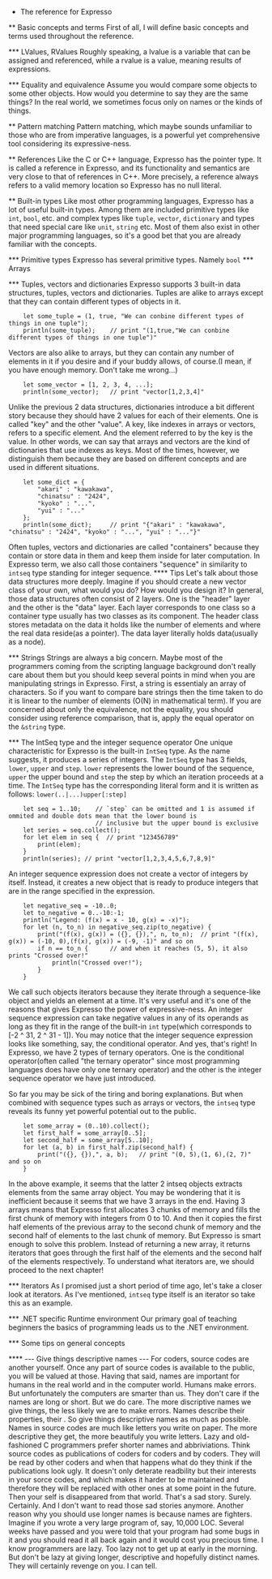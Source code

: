 * The reference for Expresso

** Basic concepts and terms
First of all, I will define basic concepts and terms used throughout the reference.

*** LValues, RValues
Roughly speaking, a lvalue is a variable that can be assigned and referenced, while a rvalue is a value, meaning results of expressions.

*** Equality and equivalence
Assume you would compare some objects to some other objects. How would you determine to say they are the same things? In the real world, we sometimes focus only on names or the kinds of things. 

** Pattern matching
Pattern matching, which maybe sounds unfamiliar to those who are from imperative languages, is a powerful yet comprehensive tool considering its expressive-ness.

** References
Like the C or C++ language, Expresso has the pointer type. It is called a reference in Expresso, and its functionality and semantics are very close to that of references in C++. More precisely, a reference always refers to a valid memory location so Expresso has no null literal.

** Built-in types
Like most other programming languages, Expresso has a lot of useful built-in types. Among them are included primitive types like `int`, `bool`, etc. and complex types like `tuple`, `vector`, `dictionary` and types that need special care like `unit`, `string` etc. Most of them also exist in other major programming languages, so it's a good bet that you are already familiar with the concepts.

*** Primitive types
Expresso has several primitive types. Namely `bool` 
*** Arrays

*** Tuples, vectors and dictionaries
Expresso supports 3 built-in data structures, tuples, vectors and dictionaries.
Tuples are alike to arrays except that they can contain different types of objects in it.
```Expresso
    let some_tuple = (1, true, "We can conbine different types of things in one tuple");
    println(some_tuple);    // print "(1,true,"We can conbine different types of things in one tuple")"
```
Vectors are also alike to arrays, but they can contain any number of elements in it if you desire and if your buddy allows, of course.(I mean, if you have enough memory. Don't take me wrong...)
```Expresso
    let some_vector = [1, 2, 3, 4, ...];
    println(some_vector);   // print "vector[1,2,3,4]"
```
Unlike the previous 2 data structures, dictionaries introduce a bit different story because they should have 2 values for each of their elements.
One is called "key" and the other "value". A key, like indexes in arrays or vectors, refers to a specific element. And the element referred to by the key is the value. In other words, we can say that arrays and vectors are the kind of dictionaries that use indexes as keys. Most of the times, however, we distinguish them because they are based on different concepts and are used in different situations.
```Expresso
    let some_dict = {
        "akari" : "kawakawa",
        "chinatsu" : "2424",
        "kyoko" : "...",
        "yui" : "..."
    };
    println(some_dict);     // print "{"akari" : "kawakawa", "chinatsu" : "2424", "kyoko" : "...", "yui" : "..."}"
```
Often tuples, vectors and dictionaries are called "containers" because they contain or store data in them and keep them inside for later computation. In Expresso term, we also call those containers "sequence" in similarity to `intseq` type standing for integer sequence.
**** Tips
Let's talk about those data structures more deeply. Imagine if you should create a new vector class of your own, what would you do? How would you design it? 
In general, those data structures often consist of 2 layers. One is the "header" layer and the other is the "data" layer. Each layer corresponds to one class so a container type usually has two classes as its component. The header class stores metadata on the data it holds like the number of elements and where the real data reside(as a pointer). The data layer literally holds data(usually as a node). 

*** Strings
Strings are always a big concern. Maybe most of the programmers coming from the scripting language background don't really care about them but you should keep several points in mind when you are manipulating strings in Expresso.
First, a string is essentialy an array of characters. So if you want to compare bare strings then the time taken to do it is linear to the number of elements (O(N) in mathematical term). If you are concerned about only the equivalence, not the equality, you should consider using reference comparison, that is, apply the equal operator on the `&string` type.

*** The IntSeq type and the integer sequence operator
One unique characteristic for Expresso is the built-in `IntSeq` type. As the name suggests, it produces a series of integers.
The `IntSeq` type has 3 fields, `lower`, `upper` and `step`. `lower` represents the lower bound of the sequence, `upper` the upper bound and `step` the step by which an iteration proceeds at a time.
The `IntSeq` type has the corresponding literal form and it is written as follows:
`lower(..|...)upper[:step]`
```Expresso
    let seq = 1..10;    // `step` can be omitted and 1 is assumed if ommited and double dots mean that the lower bound is
                        // inclusive but the upper bound is exclusive
    let series = seq.collect();
    for let elem in seq {  // print "123456789"
        print(elem);
    }
    println(series); // print "vector[1,2,3,4,5,6,7,8,9]"
```
An integer sequence expression does not create a vector of integers by itself. Instead, it creates a new object that is ready to produce integers that are in the range specified in the expression.
```Expresso
    let negative_seq = -10..0;
    let to_negative = 0..-10:-1;
    println("Legend: (f(x) = x - 10, g(x) = -x)");
    for let (n, to_n) in negative_seq.zip(to_negative) {
        print("(f(x), g(x)) = ({}, {}),", n, to_n);  // print "(f(x), g(x)) = (-10, 0),(f(x), g(x)) = (-9, -1)" and so on
        if n == to_n {      // and when it reaches (5, 5), it also prints "Crossed over!"
            println("Crossed over!");
        }
    }
```
We call such objects iterators because they iterate through a sequence-like object and yields an element at a time. It's very useful and it's one of the reasons that gives Expresso the power of expressive-ness.
An integer sequence expression can take negative values in any of its operands as long as they fit in the range of the built-in `int` type(which corresponds to [-2 ^ 31, 2 ^ 31 - 1]).
You may notice that the integer sequence expression looks like something, say, the conditional operator. And yes, that's right! 
In Expresso, we have 2 types of ternary operators. One is the conditional operator(often called "the ternary operator" since most programming languages does have only one ternary operator) and the other is the integer sequence operator we have just introduced.

So far you may be sick of the tiring and boring explanations. But when combined with sequence types such as arrays or vectors, the `intseq` type reveals its funny yet powerful potential out to the public.
```Expresso
    let some_array = (0..10).collect();
    let first_half = some_array[0..5];
    let second_half = some_array[5..10];
    for let (a, b) in first_half.zip(second_half) {
        print("({}, {}),", a, b);   // print "(0, 5),(1, 6),(2, 7)" and so on
    }
```
In the above example, it seems that the latter 2 intseq objects extracts elements from the same array object.
You may be wondering that it is inefficient because it seems that we have 3 arrays in the end. Having 3 arrays means that Expresso first allocates 3 chunks of memory and fills the first chunk of memory with integers from 0 to 10. And then it copies the first half elements of the previous array to the second chunk of memory and the second half of elements to the last chunk of memory.
But Expresso is smart enough to solve this problem. Instead of returning a new array, it returns iterators that goes through the first half of the elements and the second half of the elements respectively. To understand what iterators are, we should proceed to the next chapter!

*** Iterators
As I promised just a short period of time ago, let's take a closer look at iterators.
As I've mentioned, `intseq` type itself is an iterator so take this as an example.

*** .NET specific Runtime environment
Our primary goal of teaching beginners the basics of programming leads us to the .NET environment.

*** Some tips on general concepts

**** --- Give things descriptive names ---
For coders, source codes are another yourself. Once any part of source codes is available to the public, you will be valued at those. Having that said, names are important for humans in the real world and in the computer world. Humans make errors. But unfortunately the computers are smarter than us. They don't care if the names are long or short. But we do care. The more discriptive names we give things, the less likely we are to make errors. Names describe their properties, their . So give things descriptive names as much as possible. Names in source codes are much like letters you write on paper. The more descriptive they get, the more beautifuly you write letters. Lazy and old-fashioned C programmers prefer shorter names and abbriviations. Think source codes as publications of coders for coders and by coders. They will be read by other coders and when that happens what do they think if the publications look ugly. It doesn't only deterate readbility but their interests in your sorce codes, and which makes it harder to be maintained and therefore they will be replaced with other ones at some point in the future. Then your self is disappeared from that world. That's a sad story. Surely. Certainly. And I don't want to read those sad stories anymore.
Another reason why you should use longer names is because names are fighters. Imagine if you wrote a very large program of, say, 10,000 LOC. Several weeks have passed and you were told that your program had some bugs in it and you should read it all back again and it would cost you precious time. I know programmers are lazy. Too lazy not to get up at early in the morning. But don't be lazy at giving longer, descriptive and hopefully distinct names. They will certainly revenge on you. I can tell.